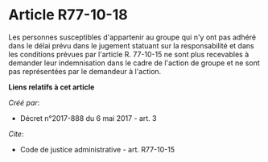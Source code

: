 # Article R77-10-18

Les personnes susceptibles d'appartenir au groupe qui n'y ont pas adhéré dans le délai prévu dans le jugement statuant sur la
responsabilité et dans les conditions prévues par l'article R. 77-10-15 ne sont plus recevables à demander leur indemnisation
dans le cadre de l'action de groupe et ne sont pas représentées par le demandeur à l'action.

**Liens relatifs à cet article**

_Créé par_:

  - Décret n°2017-888 du 6 mai 2017 - art. 3

_Cite_:

  - Code de justice administrative - art. R77-10-15
